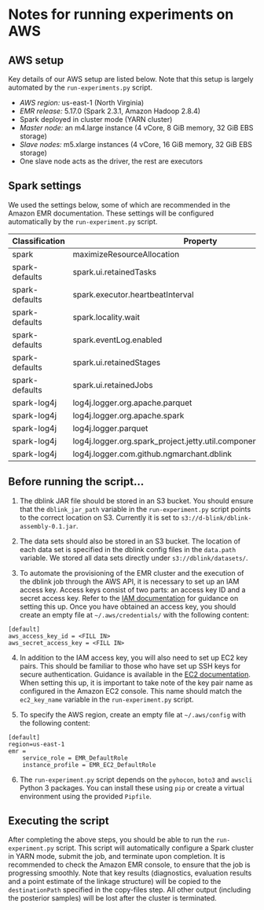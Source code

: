 # Notes for running experiments on AWS

## AWS setup

Key details of our AWS setup are listed below. Note that this setup is 
largely automated by the `run-experiments.py` script.

* *AWS region:* us-east-1 (North Virginia)
* *EMR release:* 5.17.0 (Spark 2.3.1, Amazon Hadoop 2.8.4)
* Spark deployed in cluster mode (YARN cluster)
* *Master node:* an m4.large instance (4 vCore, 8 GiB memory, 32 GiB EBS storage)
* *Slave nodes:* m5.xlarge instances (4 vCore, 16 GiB memory, 32 GiB EBS storage)
* One slave node acts as the driver, the rest are executors


## Spark settings

We used the settings below, some of which are recommended in the Amazon EMR 
documentation.
These settings will be configured automatically by the `run-experiment.py` 
script.

| Classification | Property                                                              | Value  |
|----------------|-----------------------------------------------------------------------|--------|
| spark          | maximizeResourceAllocation                                            | true   |
| spark-defaults | spark.ui.retainedTasks                                                | 100000 |
| spark-defaults | spark.executor.heartbeatInterval                                      | 20s    |
| spark-defaults | spark.locality.wait                                                   | 50ms   |
| spark-defaults | spark.eventLog.enabled                                                | false  |
| spark-defaults | spark.ui.retainedStages                                               | 1000   |
| spark-defaults | spark.ui.retainedJobs                                                 | 1000   |
| spark-log4j    | log4j.logger.org.apache.parquet                                       | ERROR  |
| spark-log4j    | log4j.logger.org.apache.spark                                         | WARN   |
| spark-log4j    | log4j.logger.parquet                                                  | ERROR  |
| spark-log4j    | log4j.logger.org.spark_project.jetty.util.component.AbstractLifeCycle | ERROR  |
| spark-log4j    | log4j.logger.com.github.ngmarchant.dblink                             | INFO   |


## Before running the script...

1. The dblink JAR file should be stored in an S3 bucket. 
You should ensure that the `dblink_jar_path` variable in the 
`run-experiment.py` script points to the correct location on S3. 
Currently it is set to `s3://d-blink/dblink-assembly-0.1.jar`.

2. The data sets should also be stored in an S3 bucket. The location of each 
data set is specified in the dblink config files in the `data.path` variable. 
We stored all data sets directly under `s3://dblink/datasets/`.

3. To automate the provisioning of the EMR cluster and the execution of the 
dblink job through the AWS API, it is necessary to set up an IAM access key. 
Access keys consist of two parts: an access key ID and a secret access key. 
Refer to the [IAM documentation](https://docs.aws.amazon.com/en_pv/IAM/latest/UserGuide/id_credentials_access-keys.html) for guidance on setting this up.
Once you have obtained an access key, you should create an empty file at 
`~/.aws/credentials/` with the following content:
```
[default]
aws_access_key_id = <FILL IN>
aws_secret_access_key = <FILL IN>
```

4. In addition to the IAM access key, you will also need to set up EC2 key 
pairs. 
This should be familiar to those who have set up SSH keys for secure 
authentication. 
Guidance is available in the [EC2 documentation](https://docs.aws.amazon.com/AWSEC2/latest/UserGuide/ec2-key-pairs.html).
When setting this up, it is important to take note of the key pair name as 
configured in the Amazon EC2 console.
This name should match the `ec2_key_name` variable in the `run-experiment.py` 
script.

5. To specify the AWS region, create an empty file at `~/.aws/config` with 
the following content:
```
[default]
region=us-east-1
emr =
    service_role = EMR_DefaultRole
    instance_profile = EMR_EC2_DefaultRole
```

6. The `run-experiment.py` script depends on the `pyhocon`, `boto3` and 
`awscli` Python 3 packages.
You can install these using `pip` or create a virtual environment using the 
provided `Pipfile`.

## Executing the script
After completing the above steps, you should be able to run the 
`run-experiment.py` script.
This script will automatically configure a Spark cluster in YARN mode, 
submit the job, and terminate upon completion. 
It is recommended to check the Amazon EMR console, to ensure that the job 
is progressing smoothly.
Note that key results (diagnostics, evaluation results and a point estimate 
of the linkage structure) will be copied to the `destinationPath` specified 
in the copy-files step. 
All other output (including the posterior samples) will be lost after the 
cluster is terminated.

